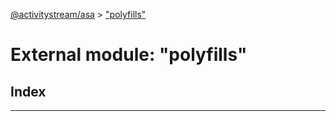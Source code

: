 [@activitystream/asa](../README.md) > ["polyfills"](../modules/_polyfills_.md)

# External module: "polyfills"

## Index

---


